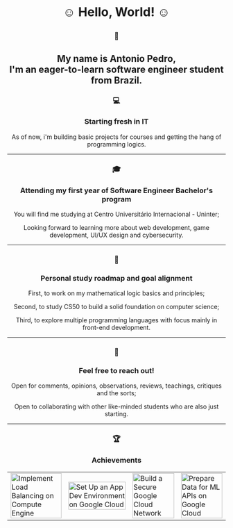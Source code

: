 <h1 align="center">☺️  Hello, World!  ☺️<p></p></h1>
  <h3 align="center">💬</h3><h2 align="center">My name is Antonio Pedro, <br>I'm an eager-to-learn software engineer student from Brazil.<p></p></h2>
  <h3 align="center">💻</h3><h3 align="center">Starting fresh in IT</h3>
    <p align="center">As of now, i'm building basic projects for courses and getting the hang of programming logics.</p>
<hr>
  <h3 align="center">🎓</h3><h3 align="center">Attending my first year of Software Engineer Bachelor's program</h3>
    <p align="center">You will find me studying at Centro Universitário Internacional - Uninter;</p>
    <p align="center">Looking forward to learning more about web development, game development, UI/UX design and cybersecurity.</p>
<hr>
  <h3 align="center">🌱</h3><h3 align="center">Personal study roadmap and goal alignment</h3>
    <p align="center">First, to work on my mathematical logic basics and principles;</p>
    <p align="center">Second, to study CS50 to build a solid foundation on computer science;</p>
    <p align="center">Third, to explore multiple programming languages with focus mainly in front-end development.</p>
<hr>
  <h3 align="center">🫰</h3><h3 align="center">Feel free to reach out!</h3>
    <p align="center">Open for comments, opinions, observations, reviews, teachings, critiques and the sorts;</p>
    <p align="center">Open to collaborating with other like-minded students who are also just starting.</p>
<hr>
  <h3 align="center">🏆</h3><h3 align="center">Achievements</h3>
    <table style="width: 100%;">
    <tr>
      <td><a href="https://www.cloudskillsboost.google/public_profiles/8673b99e-1d01-44d2-b24b-609c6cc28016/badges/8816002" target="_blank"><img src="https://cdn.qwiklabs.com/YH87OPn%2BJ58SW%2FfXcBJqRLKEQaMvCMOrseSFjWOlYK8%3D" alt="Implement Load Balancing on Compute Engine" style="width: 100%; height: auto;"></a></td>
      <td><a href="https://www.cloudskillsboost.google/public_profiles/8673b99e-1d01-44d2-b24b-609c6cc28016/badges/8824150" target="_blank"><img src="https://cdn.qwiklabs.com/t0b88bg6YHVVcyfjgBBGP%2BmVfr2k8zm1qrR9os9JBLc%3D" alt="Set Up an App Dev Environment on Google Cloud" style="width: 100%; height: auto;"></a></td>
      <td><a href="https://www.cloudskillsboost.google/public_profiles/8673b99e-1d01-44d2-b24b-609c6cc28016/badges/8826100" target="_blank"><img src="https://cdn.qwiklabs.com/%2Fb6vXtWRtaGoDla7LMwPf7bX6UgDdY81abF2IU9Ouyc%3D" alt="Build a Secure Google Cloud Network" style="width: 100%; height: auto;"></a></td>
      <td><a href="https://www.cloudskillsboost.google/public_profiles/8673b99e-1d01-44d2-b24b-609c6cc28016/badges/8826934" target="_blank"><img src="https://cdn.qwiklabs.com/sJCjZDimTgyE9u1WSbBbnl5XOOupgoNQNddY2TztNKw%3D" alt="Prepare Data for ML APIs on Google Cloud" style="width: 100%; height: auto;"></a></td>
    </tr>
    </table>
